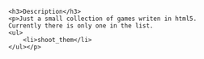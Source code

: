 
		<h3>Description</h3>
		<p>Just a small collection of games writen in html5.
		Currently there is only one in the list.
		<ul>
			<li>shoot_them</li>
		</ul></p>
	
